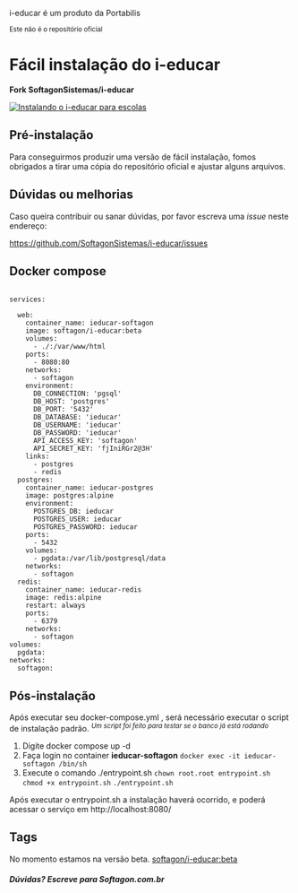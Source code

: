 
i-educar é um produto da Portabilis

<sup>Este não é o repositório oficial</sup>

# Fácil instalação do i-educar

**Fork  SoftagonSistemas/i-educar**
 
[![Instalando o i-educar para escolas](https://yt-embed.herokuapp.com/embed?v=V86jn2dOtRw)](https://www.youtube.com/watch?v=V86jn2dOtRw "Software para escolas públicas")
 
## Pré-instalação

Para conseguirmos produzir uma versão de fácil instalação, fomos obrigados a tirar uma cópia do repositório oficial e ajustar alguns arquivos.

## Dúvidas ou melhorias

Caso queira contribuir ou sanar dúvidas, por favor escreva uma *issue* neste endereço:

https://github.com/SoftagonSistemas/i-educar/issues

## Docker compose

```version: '3'

services:

  web:
    container_name: ieducar-softagon
    image: softagon/i-educar:beta
    volumes:
      - ./:/var/www/html
    ports:
      - 8080:80
    networks:
      - softagon
    environment:
      DB_CONNECTION: 'pgsql'
      DB_HOST: 'postgres'
      DB_PORT: '5432'
      DB_DATABASE: 'ieducar'
      DB_USERNAME: 'ieducar'
      DB_PASSWORD: 'ieducar'
      API_ACCESS_KEY: 'softagon'
      API_SECRET_KEY: 'fjIniRGr2@3H'
    links:
      - postgres
      - redis
  postgres:
    container_name: ieducar-postgres
    image: postgres:alpine
    environment:
      POSTGRES_DB: ieducar
      POSTGRES_USER: ieducar
      POSTGRES_PASSWORD: ieducar
    ports:
      - 5432
    volumes:
      - pgdata:/var/lib/postgresql/data
    networks:
      - softagon
  redis:
    container_name: ieducar-redis
    image: redis:alpine
    restart: always
    ports:
      - 6379
    networks:
      - softagon
volumes:
  pgdata:
networks:
  softagon:
```
## Pós-instalação
Após executar seu docker-compose.yml , será necessário executar o script de instalação padrão. 
<sup>*Um script foi feito para testar se o banco já está rodando*</sup>

 1. Digite docker compose up -d
 2. Faça login no container **ieducar-softagon**
		`docker exec -it ieducar-softagon /bin/sh`
 3. Execute o comando ./entrypoint.sh
		`chown root.root entrypoint.sh`
		`chmod +x entrypoint.sh`
		`./entrypoint.sh`

Após executar o entrypoint.sh a instalação haverá ocorrido, e poderá acessar o serviço em http://localhost:8080/ 

## Tags  
No momento estamos na versão beta. 
[softagon/i-educar:beta](https://hub.docker.com/r/softagon/i-educar)

##### Dúvidas? Escreve para  Softagon.com.br
